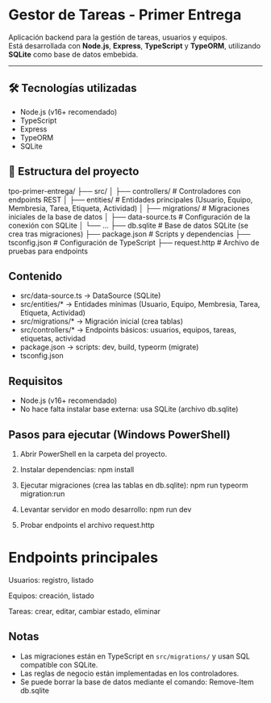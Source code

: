 # Gestor de Tareas - Primer Entrega

Aplicación backend para la gestión de tareas, usuarios y equipos.  
Está desarrollada con **Node.js**, **Express**, **TypeScript** y **TypeORM**, utilizando **SQLite** como base de datos embebida.  

---

## 🛠️ Tecnologías utilizadas
- Node.js (v16+ recomendado)
- TypeScript
- Express
- TypeORM
- SQLite




## 📂 Estructura del proyecto
tpo-primer-entrega/
├── src/
│ ├── controllers/ # Controladores con endpoints REST
│ ├── entities/ # Entidades principales (Usuario, Equipo, Membresia, Tarea, Etiqueta, Actividad)
│ ├── migrations/ # Migraciones iniciales de la base de datos
│ ├── data-source.ts # Configuración de la conexión con SQLite
│ └── ...
├── db.sqlite # Base de datos SQLite (se crea tras migraciones)
├── package.json # Scripts y dependencias
├── tsconfig.json # Configuración de TypeScript
├── request.http # Archivo de pruebas para endpoints




## Contenido
- src/data-source.ts        -> DataSource (SQLite)
- src/entities/*            -> Entidades mínimas (Usuario, Equipo, Membresia, Tarea, Etiqueta, Actividad)
- src/migrations/*          -> Migración inicial (crea tablas)
- src/controllers/*         -> Endpoints básicos: usuarios, equipos, tareas, etiquetas, actividad
- package.json              -> scripts: dev, build, typeorm (migrate)
- tsconfig.json

## Requisitos
- Node.js (v16+ recomendado)
- No hace falta instalar base externa: usa SQLite (archivo db.sqlite)




## Pasos para ejecutar (Windows PowerShell)
1. Abrir PowerShell en la carpeta del proyecto.
2. Instalar dependencias:
   npm install

3. Ejecutar migraciones (crea las tablas en db.sqlite):
   npm run typeorm migration:run  

4. Levantar servidor en modo desarrollo:
   npm run dev

5. Probar endpoints el archivo request.http



# Endpoints principales

Usuarios: registro, listado

Equipos: creación, listado

Tareas: crear, editar, cambiar estado, eliminar

## Notas
- Las migraciones están en TypeScript en `src/migrations/` y usan SQL compatible con SQLite.
- Las reglas de negocio están implementadas en los controladores.
- Se puede borrar la base de datos mediante el comando: Remove-Item db.sqlite 
